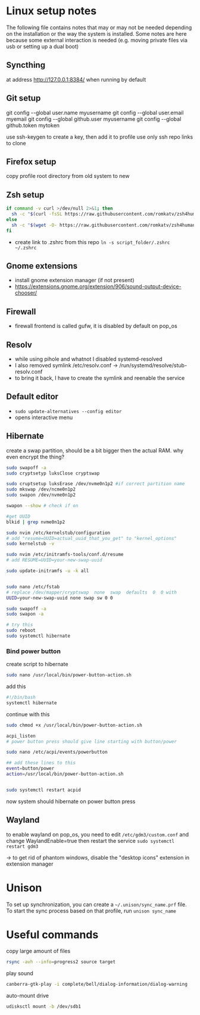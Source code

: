 # Linux setup notes

The following file contains notes that may or may not be needed depending on the installation or the way the system is installed.
Some notes are here because some external interaction is needed (e.g. moving private files via usb or setting up a dual boot)

## Syncthing
at address http://127.0.0.1:8384/ when running by default

## Git setup
git config --global user.name myusername
git config --global user.email myemail
git config --global github.user myusername
git config --global github.token mytoken

use ssh-keygen to create a key, then add it to profile
use only ssh repo links to clone

## Firefox setup
copy profile root directory from old system to new

## Zsh setup
~~~bash
if command -v curl >/dev/null 2>&1; then
  sh -c "$(curl -fsSL https://raw.githubusercontent.com/romkatv/zsh4humans/v5/install)"
else
  sh -c "$(wget -O- https://raw.githubusercontent.com/romkatv/zsh4humans/v5/install)"
fi
~~~
- create link to .zshrc from this repo `ln -s script_folder/.zshrc ~/.zshrc`


## Gnome extensions
- install gnome extension manager (if not present)
- https://extensions.gnome.org/extension/906/sound-output-device-chooser/

## Firewall
- firewall frontend is called gufw, it is disabled by default on pop_os

## Resolv
- while using pihole and whatnot I disabled systemd-resolved
- I also removed symlink /etc/resolv.conf -> /run/systemd/resolve/stub-resolv.conf
- to bring it back, I have to create the symlink and reenable the service

## Default editor
- `sudo update-alternatives --config editor`
- opens interactive menu

## Hibernate
create a swap partition, should be a bit bigger then the actual RAM.
why even encrypt the thing? 

```bash
sudo swapoff -a
sudo cryptsetyp luksClose cryptswap

sudo cruptsetup luksErase /dev/nvme0n1p2 #if correct partition name
sudo mkswap /dev/ncme0n1p2
sudo swapon /dev/nvme0n1p2

swapon --show # check if on

#get UUID
blkid | grep nvme0n1p2

sudo nvim /etc/kernelstub/configuration
# add "resume=UUID=actual_uuid_that_you_get" to "kernel_options"
sudo kernelstub -v

sudo nvim /etc/initramfs-tools/conf.d/resume
# add RESUME=UUID=your-new-swap-uuid

sudo update-initramfs -u -k all


sudo nano /etc/fstab
# replace /dev/mapper/cryptswap  none  swap  defaults  0  0 with
UUID=your-new-swap-uuid none swap sw 0 0

sudo swapoff -a
sudo swapon -a

# try this
sudo reboot
sudo systemctl hibernate
```

### Bind power button
create script to hibernate

```bash
sudo nano /usr/local/bin/power-button-action.sh
```

add this
```bash
#!/bin/bash
systemctl hibernate

```

continue with this
```bash
sudo chmod +x /usr/local/bin/power-button-action.sh

acpi_listen
# power button press should give line starting with button/power

sudo nano /etc/acpi/events/powerbutton

## add these lines to this
event=button/power
action=/usr/local/bin/power-button-action.sh


sudo systemctl restart acpid

```

now system should hibernate on power button press

## Wayland
to enable wayland on pop_os, you need to edit `/etc/gdm3/custom.conf` and change WaylandEnable=true
then restart the service `sudo systemctl restart gdm3`

-> to get rid of phantom windows, disable the "desktop icons" extension in extension manager

# Unison
To set up synchronization, you can create a `~/.unison/sync_name.prf` file.
To start the sync process based on that profile, run `unison sync_name`

# Useful commands

copy large amount of files
```bash
rsync -avh --info=progress2 source target
```
play sound
```bash
canberra-gtk-play -i complete/bell/dialog-information/dialog-warning
```
auto-mount drive
```bash
udisksctl mount -b /dev/sdb1
```
